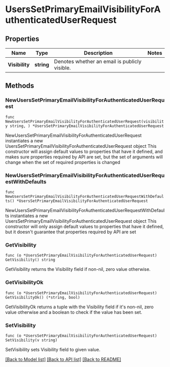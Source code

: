 # UsersSetPrimaryEmailVisibilityForAuthenticatedUserRequest

## Properties

Name | Type | Description | Notes
------------ | ------------- | ------------- | -------------
**Visibility** | **string** | Denotes whether an email is publicly visible. | 

## Methods

### NewUsersSetPrimaryEmailVisibilityForAuthenticatedUserRequest

`func NewUsersSetPrimaryEmailVisibilityForAuthenticatedUserRequest(visibility string, ) *UsersSetPrimaryEmailVisibilityForAuthenticatedUserRequest`

NewUsersSetPrimaryEmailVisibilityForAuthenticatedUserRequest instantiates a new UsersSetPrimaryEmailVisibilityForAuthenticatedUserRequest object
This constructor will assign default values to properties that have it defined,
and makes sure properties required by API are set, but the set of arguments
will change when the set of required properties is changed

### NewUsersSetPrimaryEmailVisibilityForAuthenticatedUserRequestWithDefaults

`func NewUsersSetPrimaryEmailVisibilityForAuthenticatedUserRequestWithDefaults() *UsersSetPrimaryEmailVisibilityForAuthenticatedUserRequest`

NewUsersSetPrimaryEmailVisibilityForAuthenticatedUserRequestWithDefaults instantiates a new UsersSetPrimaryEmailVisibilityForAuthenticatedUserRequest object
This constructor will only assign default values to properties that have it defined,
but it doesn't guarantee that properties required by API are set

### GetVisibility

`func (o *UsersSetPrimaryEmailVisibilityForAuthenticatedUserRequest) GetVisibility() string`

GetVisibility returns the Visibility field if non-nil, zero value otherwise.

### GetVisibilityOk

`func (o *UsersSetPrimaryEmailVisibilityForAuthenticatedUserRequest) GetVisibilityOk() (*string, bool)`

GetVisibilityOk returns a tuple with the Visibility field if it's non-nil, zero value otherwise
and a boolean to check if the value has been set.

### SetVisibility

`func (o *UsersSetPrimaryEmailVisibilityForAuthenticatedUserRequest) SetVisibility(v string)`

SetVisibility sets Visibility field to given value.



[[Back to Model list]](../README.md#documentation-for-models) [[Back to API list]](../README.md#documentation-for-api-endpoints) [[Back to README]](../README.md)


